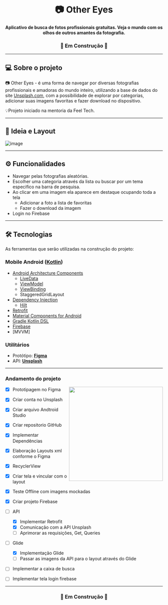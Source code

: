<h1 align="center">
     📷  Other Eyes 
</h1>

<h4 align="center">
     Aplicativo de busca de fotos profissionais gratuitas. Veja o mundo com os olhos de outros amantes da fotografia. 
</h4>
</p>


<h3 align="center">
	🚧   Em Construção  🚧
</h3>

---
</p>

## 💻 Sobre o projeto

📷 Other Eyes - é uma forma de navegar por diversas fotografias profissionais e amadoras do mundo inteiro, utilizando a base de dados do site [Unsplash.com](https://unsplash.com/), com a possibilidade de explorar por categorias, adicionar suas imagens favoritas e fazer download no dispositivo. 


💡Projeto iniciado na mentoria da Feel Tech.


---

## 📝 Ideia e Layout

![image](https://user-images.githubusercontent.com/98534865/167969289-4b9b6b7f-eea3-42e3-b1ad-0399d0b04cd7.png)




---

## ⚙️ Funcionalidades


- Navegar pelas fotografias aleatórias.
- Escolher uma categoria através da lista ou buscar por um tema especifico na barra de pesquisa.
- Ao clicar em uma imagem ela aparece em destaque ocupando toda a tela
	- Adicionar a foto a lista de favoritas
	- Fazer o download da imagem
- Login no Firebase
 
---
## 🛠 Tecnologias 

As ferramentas que serão utilizadas na construção do projeto:


### Mobile Android  ([Kotlin](https://kotlinlang.org/))
- [Android Architecture Components](https://developer.android.com/topic/libraries/architecture) 
  - [LiveData](https://developer.android.com/topic/libraries/architecture/livedata)
  - [ViewModel](https://developer.android.com/topic/libraries/architecture/viewmodel)
  - [ViewBinding](https://developer.android.com/topic/libraries/view-binding) 
  - StaggeredGridLayout
- [Dependency Injection](https://developer.android.com/training/dependency-injection)
  - [Hilt](https://dagger.dev/hilt)
- [Retrofit](https://square.github.io/retrofit/)
- [Material Components for Android](https://github.com/material-components/material-components-android)
- [Gradle Kotlin DSL](https://docs.gradle.org/current/userguide/kotlin_dsl.html)
- [Firebase](https://firebase.google.com/?hl=pt)
- [MVVM]



### Utilitários
- Protótipo:  **[Figma](https://www.figma.com/)**
- API: **[Unsplash](https://unsplash.com/developers)**

---
### Andamento do projeto
<p>
  <img width="300" align='right' src="https://user-images.githubusercontent.com/98534865/174669898-1658b71d-0176-4aa2-b61b-4220c4968fd9.gif" >
</p>


- [x] Prototipagem no Figma
- [x] Criar conta no Unsplash
- [x] Criar arquivo Andtroid Studio
- [x] Criar repositorio GitHub
- [x] Implementar Dependências
- [x] Elaboração Layouts xml conforme o Figma
- [x] RecyclerView
- [x] Criar tela e vincular com o layout
- [x] Teste Offline com imagens mockadas
- [x] Criar projeto Firebase 
- [ ] API
	- [x] Implementar Retrofit
	- [x] Comunicação com a API Unsplash
	- [ ] Aprimorar as requisições, Get, Queries
- [ ] Glide
	- [x] Implementação Glide
	- [ ] Passar as imagens da API para o layout através do Glide
- [ ] Implementar a caixa de busca
- [ ] Implementar tela login firebase


---

<h3 align="center">
	🚧   Em Construção  🚧
</h3>
